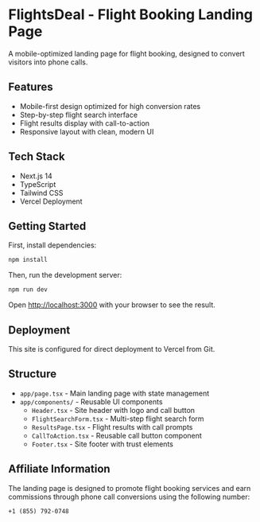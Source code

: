 # FlightsDeal - Flight Booking Landing Page

A mobile-optimized landing page for flight booking, designed to convert visitors into phone calls.

## Features

- Mobile-first design optimized for high conversion rates
- Step-by-step flight search interface
- Flight results display with call-to-action
- Responsive layout with clean, modern UI

## Tech Stack

- Next.js 14
- TypeScript
- Tailwind CSS
- Vercel Deployment

## Getting Started

First, install dependencies:

```bash
npm install
```

Then, run the development server:

```bash
npm run dev
```

Open [http://localhost:3000](http://localhost:3000) with your browser to see the result.

## Deployment

This site is configured for direct deployment to Vercel from Git.

## Structure

- `app/page.tsx` - Main landing page with state management
- `app/components/` - Reusable UI components
  - `Header.tsx` - Site header with logo and call button
  - `FlightSearchForm.tsx` - Multi-step flight search form
  - `ResultsPage.tsx` - Flight results with call prompts
  - `CallToAction.tsx` - Reusable call button component
  - `Footer.tsx` - Site footer with trust elements

## Affiliate Information

The landing page is designed to promote flight booking services and earn commissions through phone call conversions using the following number:

```
+1 (855) 792-0748
```
